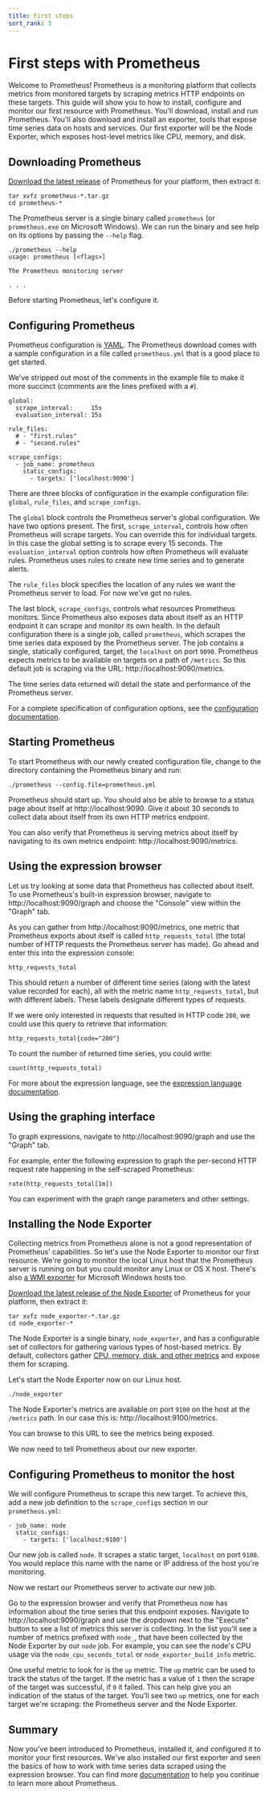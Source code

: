 ```yaml
---
title: First steps
sort_rank: 3
---
```


# First steps with Prometheus

Welcome to Prometheus! Prometheus is a monitoring platform that collects metrics from monitored targets by scraping metrics HTTP endpoints on these targets. This guide will show you to how to install, configure and monitor our first resource with Prometheus. You'll download, install and run Prometheus. You'll also download and install an exporter, tools that expose time series data on hosts and services. Our first exporter will be the Node Exporter, which exposes host-level metrics like CPU, memory, and disk.

## Downloading Prometheus

[Download the latest release](/download) of Prometheus for your platform, then
extract it:

```language-bash
tar xvfz prometheus-*.tar.gz
cd prometheus-*
```

The Prometheus server is a single binary called `prometheus` (or `prometheus.exe` on Microsoft Windows). We can run the binary and see help on its options by passing the `--help` flag.

```language-bash
./prometheus --help
usage: prometheus [<flags>]

The Prometheus monitoring server

. . .
```

Before starting Prometheus, let's configure it.

## Configuring Prometheus

Prometheus configuration is [YAML](http://www.yaml.org/start.html). The Prometheus download comes with a sample configuration in a file called `prometheus.yml` that is a good place to get started.

We've stripped out most of the comments in the example file to make it more succinct (comments are the lines prefixed with a `#`).

```language-yaml
global:
  scrape_interval:     15s
  evaluation_interval: 15s

rule_files:
  # - "first.rules"
  # - "second.rules"

scrape_configs:
  - job_name: prometheus
    static_configs:
      - targets: ['localhost:9090']
```

There are three blocks of configuration in the example configuration file: `global`, `rule_files`, and `scrape_configs`.

The `global` block controls the Prometheus server's global configuration. We have two options present. The first, `scrape_interval`, controls how often Prometheus will scrape targets. You can override this for individual targets. In this case the global setting is to scrape every 15 seconds. The `evaluation_interval` option controls how often Prometheus will evaluate rules. Prometheus uses rules to create new time series and to generate alerts.

The `rule_files` block specifies the location of any rules we want the Prometheus server to load. For now we've got no rules.

The last block, `scrape_configs`, controls what resources Prometheus monitors. Since Prometheus also exposes data about itself as an HTTP endpoint it can scrape and monitor its own health. In the default configuration there is a single job, called `prometheus`, which scrapes the time series data exposed by the Prometheus server. The job contains a single, statically configured, target, the `localhost` on port `9090`. Prometheus expects metrics to be available on targets on a path of `/metrics`. So this default job is scraping via the URL: http://localhost:9090/metrics.

The time series data returned will detail the state and performance of the Prometheus server.

For a complete specification of configuration options, see the
[configuration documentation](/docs/operating/configuration).

## Starting Prometheus

To start Prometheus with our newly created configuration file, change to the directory containing the Prometheus binary and run:

```language-bash
./prometheus --config.file=prometheus.yml
```

Prometheus should start up. You should also be able to browse to a status page about itself at http://localhost:9090. Give it about 30 seconds to collect data about itself from its own HTTP metrics endpoint.

You can also verify that Prometheus is serving metrics about itself by
navigating to its own metrics endpoint: http://localhost:9090/metrics.

## Using the expression browser

Let us try looking at some data that Prometheus has collected about itself. To
use Prometheus's built-in expression browser, navigate to
http://localhost:9090/graph and choose the "Console" view within the "Graph"
tab.

As you can gather from http://localhost:9090/metrics, one metric that
Prometheus exports about itself is called
`http_requests_total` (the total number of HTTP requests the Prometheus server has made). Go ahead and enter this into the expression console:

```
http_requests_total
```

This should return a number of different time series (along with the latest value recorded for each), all with the metric name `http_requests_total`, but with different labels. These labels designate different types of requests.

If we were only interested in requests that resulted in HTTP code `200`, we could use this query to retrieve that information:

```
http_requests_total{code="200"}
```

To count the number of returned time series, you could write:

```
count(http_requests_total)
```

For more about the expression language, see the
[expression language documentation](/docs/querying/basics/).

## Using the graphing interface

To graph expressions, navigate to http://localhost:9090/graph and use the "Graph" tab.

For example, enter the following expression to graph the per-second HTTP request rate happening in the self-scraped Prometheus:

```
rate(http_requests_total[1m])
```

You can experiment with the graph range parameters and other settings.

## Installing the Node Exporter

Collecting metrics from Prometheus alone is not a good representation of Prometheus' capabilities. So let's use the Node Exporter to monitor our first resource. We're going to monitor the local Linux host that the Prometheus server is running on but you could monitor any Linux or OS X host. There's also [a WMI exporter](https://github.com/martinlindhe/wmi_exporter) for Microsoft Windows hosts too.

[Download the latest release of the Node Exporter](/download/#node_exporter) of Prometheus for your platform, then extract it:

```language-bash
tar xvfz node_exporter-*.tar.gz
cd node_exporter-*
```

The Node Exporter is a single binary, `node_exporter`, and has a configurable set of collectors for gathering various types of host-based metrics. By default, collectors gather [CPU, memory, disk, and other metrics](https://github.com/prometheus/node_exporter#enabled-by-default) and expose them for scraping.

Let's start the Node Exporter now on our Linux host.

```language-bash
./node_exporter
```

The Node Exporter's metrics are available on port `9100` on the host at the `/metrics` path. In our case this is: http://localhost:9100/metrics.

You can browse to this URL to see the metrics being exposed.

We now need to tell Prometheus about our new exporter.

## Configuring Prometheus to monitor the host

We will configure Prometheus to scrape this new target. To achieve this, add a new job definition to the `scrape_configs` section in our `prometheus.yml`:

```
- job_name: node
  static_configs:
    - targets: ['localhost:9100']
```

Our new job is called `node`. It scrapes a static target, `localhost` on port `9100`. You would replace this name with the name or IP address of the host you're monitoring.

Now we restart our Prometheus server to activate our new job.

Go to the expression browser and verify that Prometheus now has information
about the time series that this endpoint exposes. Navigate to
http://localhost:9090/graph and use the dropdown next to the "Execute" button to see a list of metrics this server is collecting. In the list you'll see a number of metrics prefixed with `node_`, that have been collected by the Node Exporter by our `node` job. For example, you can see the node's CPU usage via the `node_cpu_seconds_total` or `node_exporter_build_info` metric.

One useful metric to look for is the `up` metric. The `up` metric can be used to track the status of the target. If the metric has a value of `1` then the scrape of the target was successful, if `0` it failed. This can help give you an indication of the status of the target. You'll see two `up` metrics, one for each target we're scraping: the Prometheus server and the Node Exporter.

## Summary

Now you've been introduced to Prometheus, installed it, and configured it to monitor your first resources. We've also installed our first exporter and seen the basics of how to work with time series data scraped using the expression browser. You can find more [documentation](/docs/introduction/overview/) to help you continue to learn more about Prometheus.
